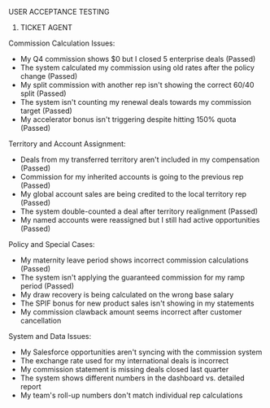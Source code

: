 USER ACCEPTANCE TESTING

1. TICKET AGENT

Commission Calculation Issues:
- My Q4 commission shows $0 but I closed 5 enterprise deals (Passed)
- The system calculated my commission using old rates after the policy change (Passed)
- My split commission with another rep isn't showing the correct 60/40 split (Passed)
- The system isn't counting my renewal deals towards my commission target (Passed)
- My accelerator bonus isn't triggering despite hitting 150% quota (Passed)

Territory and Account Assignment:
- Deals from my transferred territory aren't included in my compensation (Passed)
- Commission for my inherited accounts is going to the previous rep (Passed)
- My global account sales are being credited to the local territory rep (Passed)
- The system double-counted a deal after territory realignment (Passed)
- My named accounts were reassigned but I still had active opportunities (Passed)

Policy and Special Cases:
- My maternity leave period shows incorrect commission calculations (Passed)
- The system isn't applying the guaranteed commission for my ramp period (Passed)
- My draw recovery is being calculated on the wrong base salary
- The SPIF bonus for new product sales isn't showing in my statements
- My commission clawback amount seems incorrect after customer cancellation

System and Data Issues:
- My Salesforce opportunities aren't syncing with the commission system
- The exchange rate used for my international deals is incorrect
- My commission statement is missing deals closed last quarter
- The system shows different numbers in the dashboard vs. detailed report
- My team's roll-up numbers don't match individual rep calculations
